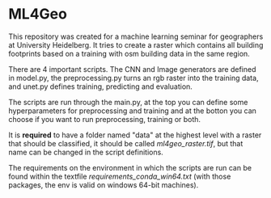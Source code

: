 # ML4Geo

This repository was created for a machine learning seminar for geographers at University Heidelberg. It tries to create a raster which contains all building footprints based on a training with osm building data in the same region.

There are 4 important scripts. The CNN and Image generators are defined in model.py, the preprocessing.py turns an rgb raster into the training data, and unet.py defines training, predicting and evaluation.

The scripts are run through the main.py, at the top you can define some hyperparameters for preprocessing and training and at the botton you can choose if you want to run preprocessing, training or both.

It is **required** to have a folder named "data" at the highest level with a raster that should be classified, it should be called *ml4geo_raster.tif*, but that name can be changed in the script definitions.

The requirements on the environment in which the scripts are run can be found within the textfile *requirements_conda_win64.txt* (with those packages, the env is valid on windows 64-bit machines).
